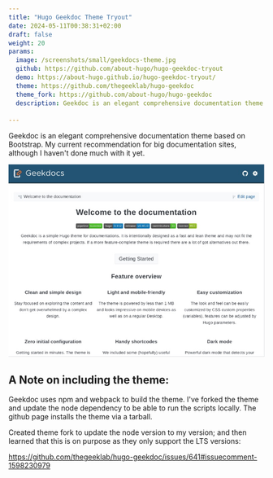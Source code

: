 ```yaml
---
title: "Hugo Geekdoc Theme Tryout"
date: 2024-05-11T00:38:31+02:00
draft: false
weight: 20
params:
  image: /screenshots/small/geekdocs-theme.jpg
  github: https://github.com/about-hugo/hugo-geekdoc-tryout
  demo: https://about-hugo.github.io/hugo-geekdoc-tryout/
  theme: https://github.com/thegeeklab/hugo-geekdoc
  theme_fork: https://github.com/about-hugo/hugo-geekdoc
  description: Geekdoc is an elegant comprehensive documentation theme based on Bootstrap.

---
```


Geekdoc is an elegant comprehensive documentation theme based on Bootstrap.
My current recommendation for big documentation sites, although I haven't done much with it yet.

<!--more-->

![](/screenshots/big/geekdocs-theme.jpg)

## A Note on including the theme:

Geekdoc uses npm and webpack to build the theme.
I've forked the theme and update the node dependency to be able to run the scripts locally. The github page installs the theme via a tarball.

Created theme fork to update the node version to my version; and then learned that 
this is on purpose as they only support the LTS versions: 

https://github.com/thegeeklab/hugo-geekdoc/issues/641#issuecomment-1598230979


